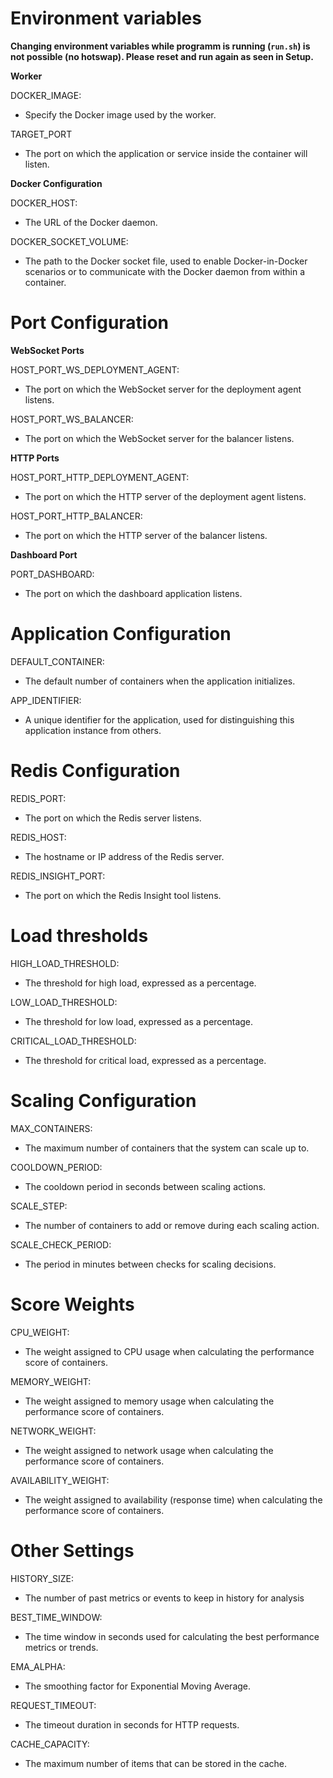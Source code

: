 # Environment variables

**Changing environment variables while programm is running (`run.sh`) is not possible (no hotswap). Please reset and run again as seen in Setup.**

**Worker**

DOCKER_IMAGE:

- Specify the Docker image used by the worker.

TARGET_PORT

-  The port on which the application or service inside the container will listen.

**Docker Configuration**

DOCKER_HOST:

- The URL of the Docker daemon.

DOCKER_SOCKET_VOLUME:

- The path to the Docker socket file, used to enable Docker-in-Docker scenarios or to communicate with the Docker daemon from within a container.

# Port Configuration

**WebSocket Ports**

HOST_PORT_WS_DEPLOYMENT_AGENT:

- The port on which the WebSocket server for the deployment agent listens.

HOST_PORT_WS_BALANCER:

- The port on which the WebSocket server for the balancer listens.

**HTTP Ports**

HOST_PORT_HTTP_DEPLOYMENT_AGENT:

- The port on which the HTTP server of the deployment agent listens.

HOST_PORT_HTTP_BALANCER:

- The port on which the HTTP server of the balancer listens.

**Dashboard Port**

PORT_DASHBOARD:

- The port on which the dashboard application listens.

# Application Configuration

DEFAULT_CONTAINER:

- The default number of containers when the application initializes.

APP_IDENTIFIER:

- A unique identifier for the application, used for distinguishing this application instance from others.

# Redis Configuration

REDIS_PORT:

- The port on which the Redis server listens.

REDIS_HOST:

- The hostname or IP address of the Redis server.

REDIS_INSIGHT_PORT:

- The port on which the Redis Insight tool listens.

# Load thresholds

HIGH_LOAD_THRESHOLD:

- The threshold for high load, expressed as a percentage.

LOW_LOAD_THRESHOLD:

- The threshold for low load, expressed as a percentage.

CRITICAL_LOAD_THRESHOLD:

- The threshold for critical load, expressed as a percentage.

# Scaling Configuration

MAX_CONTAINERS:

- The maximum number of containers that the system can scale up to.

COOLDOWN_PERIOD:

- The cooldown period in seconds between scaling actions.

SCALE_STEP:

- The number of containers to add or remove during each scaling action.

SCALE_CHECK_PERIOD:

- The period in minutes between checks for scaling decisions.

# Score Weights

CPU_WEIGHT:

- The weight assigned to CPU usage when calculating the performance score of containers.

MEMORY_WEIGHT:

- The weight assigned to memory usage when calculating the performance score of containers.

NETWORK_WEIGHT:

- The weight assigned to network usage when calculating the performance score of containers.

AVAILABILITY_WEIGHT: 

- The weight assigned to availability (response time) when calculating the performance score of containers.

# Other Settings

HISTORY_SIZE:

- The number of past metrics or events to keep in history for analysis

BEST_TIME_WINDOW:

- The time window in seconds used for calculating the best performance metrics or trends.

EMA_ALPHA:

- The smoothing factor for Exponential Moving Average.

REQUEST_TIMEOUT:

- The timeout duration in seconds for HTTP requests.

CACHE_CAPACITY:

- The maximum number of items that can be stored in the cache.
